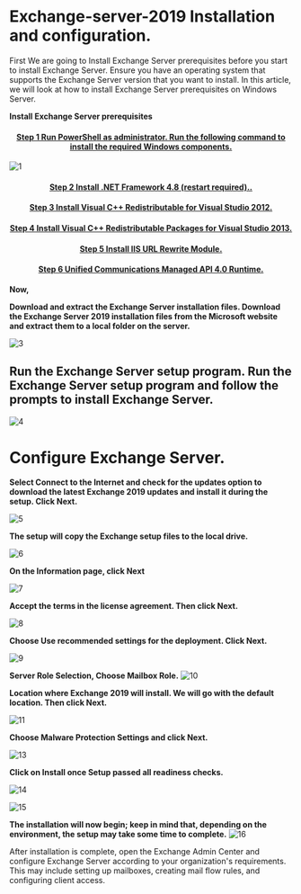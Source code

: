# Exchange-server-2019 Installation and configuration.

First We are going to Install Exchange Server prerequisites before you start to install Exchange Server. Ensure you have an operating system that supports the Exchange Server version that you want to install. In this article, we will look at how to install Exchange Server prerequisites on Windows Server.

<b>Install Exchange Server prerequisites</b>

<h4 align="center"> <a href="https://github.com/MrAAGO/Exchange-server-2019/blob/main/powerhell.ps1"> Step 1 Run PowerShell as administrator. Run the following command to install the required Windows components. </a> </h4>

![1](https://user-images.githubusercontent.com/86381942/211729602-1bfe8553-169c-4e06-9dd3-b2331ecc16ce.png)



<h4 align="center"> <a href="https://dotnet.microsoft.com/en-us/download/dotnet-framework">Step 2 Install .NET Framework 4.8 (restart required).. </a> </h4>


<h4 align="center"> <a href="https://www.microsoft.com/en-us/download/details.aspx?id=30679">Step 3 Install Visual C++ Redistributable for Visual Studio 2012.</a> </h4>

<h4 align="center"> <a href="https://support.microsoft.com/en-us/topic/update-for-visual-c-2013-redistributable-package-d8ccd6a5-4e26-c290-517b-8da6cfdf4f10">Step 4 Install Visual C++ Redistributable Packages for Visual Studio 2013.</a> </h4>

<h4 align="center"> <a href="https://www.iis.net/downloads/microsoft/url-rewrite">Step 5 Install IIS URL Rewrite Module. </a> </h4>

<h4 align="center"> <a href="https://www.microsoft.com/en-us/download/details.aspx?id=34992">Step 6 Unified Communications Managed API 4.0 Runtime. </a> </h4>

<b>Now,</b>

<b>Download and extract the Exchange Server installation files. Download the Exchange Server 2019 installation files from the Microsoft website and extract them to a local folder on the server.</b>

![3](https://user-images.githubusercontent.com/86381942/211726954-1876bf83-4bd3-461f-ada7-82ff0d12e769.png)

<h2> Run the Exchange Server setup program. Run the Exchange Server setup program and follow the prompts to install Exchange Server.</h2>



![4](https://user-images.githubusercontent.com/86381942/211727055-b4be3745-0607-43a6-9644-f47146b2e54f.png)

<h1>Configure Exchange Server. </h1>

<b>Select Connect to the Internet and check for the updates option to download the latest Exchange 2019 updates and install it during the setup. Click Next.</b>

![5](https://user-images.githubusercontent.com/86381942/211727733-5548a3f0-96f2-4257-a31f-bc7228b8405f.png)

<b>The setup will copy the Exchange setup files to the local drive.</b>


![6](https://user-images.githubusercontent.com/86381942/211727947-c8aa71e7-0ec3-4a26-b95e-12aee579cde0.png)

<b>On the Information page, click Next </b>


![7](https://user-images.githubusercontent.com/86381942/211728022-9e3d64ff-1065-40a7-aaab-f634252aa9d1.png)

<b>Accept the terms in the license agreement. Then click Next.</b>


![8](https://user-images.githubusercontent.com/86381942/211728184-15b8bebe-61a5-41fd-a287-da609455d6e1.png)

<b>Choose Use recommended settings for the deployment. Click Next.</b>


![9](https://user-images.githubusercontent.com/86381942/211728247-a367401c-28e5-4af0-b90e-d5b143c71007.png)

 <b>Server Role Selection, Choose Mailbox Role.</b>
 ![10](https://user-images.githubusercontent.com/86381942/211728304-730353b3-3923-4885-ad36-9ac9e457d280.png)
 
<b>Location where Exchange 2019 will install. We will go with the default location. Then click Next.</b>

![11](https://user-images.githubusercontent.com/86381942/211728474-44f2393a-e782-4dc5-9724-0efe7ed65259.png)

<b>Choose Malware Protection Settings and click Next.</b>

![13](https://user-images.githubusercontent.com/86381942/211728574-2c93ebd4-18eb-4aaf-8b96-846a8c54c740.png)

<b>Click on Install once Setup passed all readiness checks.</b>

![14](https://user-images.githubusercontent.com/86381942/211728640-e09f376b-7d2d-41a5-9a56-f4a0c0d744e7.png)

![15](https://user-images.githubusercontent.com/86381942/211728695-f2d211d7-b775-4125-886e-50f001534044.png)

<b>The installation will now begin; keep in mind that, depending on the environment, the setup may take some time to complete.</b>
![16](https://user-images.githubusercontent.com/86381942/211728822-61dbbb8c-c5d7-4cf2-aff6-0c85874790b7.png)

After installation is complete, open the Exchange Admin Center and configure Exchange Server according to your organization's requirements. This may include setting up mailboxes, creating mail flow rules, and configuring client access.







